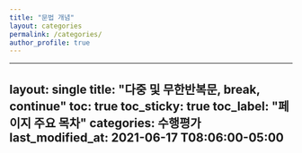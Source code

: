 ```yaml
---
title: "문법 개념"
layout: categories
permalink: /categories/
author_profile: true
---
```



---

layout: single
title: "다중 및 무한반복문, break, continue"
toc: true
toc_sticky: true
toc_label: "페이지 주요 목차"
categories: 수행평가
last_modified_at: 2021-06-17 T08:06:00-05:00
---
